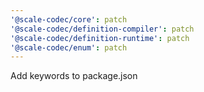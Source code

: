 ```yaml
---
'@scale-codec/core': patch
'@scale-codec/definition-compiler': patch
'@scale-codec/definition-runtime': patch
'@scale-codec/enum': patch
---
```


Add keywords to package.json

